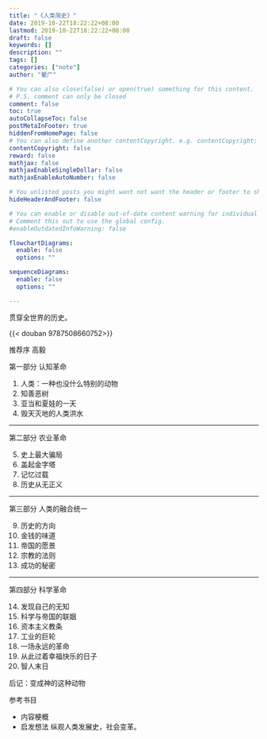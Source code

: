 ```yaml
---
title: "《人类简史》"
date: 2019-10-22T18:22:22+08:00
lastmod: 2019-10-22T18:22:22+08:00
draft: false
keywords: []
description: ""
tags: []
categories: ["note"]
author: "瞿广"

# You can also close(false) or open(true) something for this content.
# P.S. comment can only be closed
comment: false
toc: true
autoCollapseToc: false
postMetaInFooter: true
hiddenFromHomePage: false
# You can also define another contentCopyright. e.g. contentCopyright: "This is another copyright."
contentCopyright: false
reward: false
mathjax: false
mathjaxEnableSingleDollar: false
mathjaxEnableAutoNumber: false

# You unlisted posts you might want not want the header or footer to show
hideHeaderAndFooter: false

# You can enable or disable out-of-date content warning for individual post.
# Comment this out to use the global config.
#enableOutdatedInfoWarning: false

flowchartDiagrams:
  enable: false
  options: ""

sequenceDiagrams: 
  enable: false
  options: ""

---
```



贯穿全世界的历史。

<!--more-->

{{< douban 9787508660752>}}



推荐序 高毅

第一部分 认知革命

1. 人类：一种也没什么特别的动物
2. 知善恶树
3. 亚当和夏娃的一天
4. 毁天灭地的人类洪水

------

第二部分 农业革命

5. 史上最大骗局
6. 盖起金字塔
7. 记忆过载
8. 历史从无正义

------

第三部分 人类的融合统一

9. 历史的方向
10. 金钱的味道
11. 帝国的愿景
12. 宗教的法则
13. 成功的秘密

------

第四部分 科学革命

14. 发现自己的无知
15. 科学与帝国的联姻
16. 资本主义教条
17. 工业的巨轮
18. 一场永远的革命
19. 从此过着幸福快乐的日子
20. 智人末日

后记：变成神的这种动物

参考书目


- 内容梗概
- 启发想法
纵观人类发展史，社会变革。


